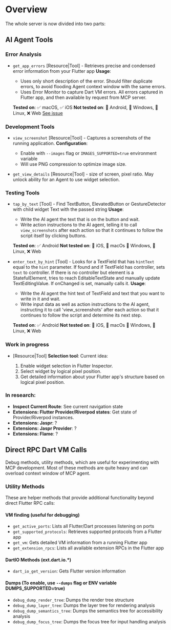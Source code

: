 # Overview

The whole server is now divided into two parts:

## AI Agent Tools

### Error Analysis

- `get_app_errors` [Resource|Tool] - Retrieves precise and condensed error information from your Flutter app
  **Usage**:

  - Uses only short description of the error. Should filter duplicate errors, to avoid flooding Agent context window with the same errors.
  - Uses Error Monitor to capture Dart VM errors. All errors captured in Flutter app, and then available by request from MCP server.

  **Tested on**:
  ✅ macOS, ✅ iOS
  **Not tested on**:
  🚧 Android, 🤔 Windows, 🤔 Linux, ❌ Web
  [See issue](https://github.com/Arenukvern/mcp_flutter/issues/23)

### Development Tools

- `view_screenshot` [Resource|Tool] - Captures a screenshots of the running application.
  **Configuration**:

  - Enable with `--images` flag or `IMAGES_SUPPORTED=true` environment variable
  - Will use PNG compression to optimize image size.
  <!-- - `hot_reload` [Tool] - Performs hot reload of the Flutter application
    **Tested on**:
    ✅ macOS, ✅ iOS, ✅ Android
    **Not tested on**:
    🤔 Windows, 🤔 Linux, ❌ Web
    [See issue](https://github.com/Arenukvern/mcp_flutter/issues/23)

  **Tested on**:
  ✅ macOS, ✅ iOS
  **Not tested on**:
  🚧 Android, 🤔 Windows, 🤔 Linux, ❌ Web
  [See issue](https://github.com/Arenukvern/mcp_flutter/issues/23) -->

- `get_view_details` [Resource|Tool] - size of screen, pixel ratio. May unlock ability for an Agent to use widget selection.

### Testing Tools

- `tap_by_text` [Tool] - Find TextButton, ElevatedButton or GestureDetector with child widget Text with the passed string
  **Usage**:

  - Write the AI agent the text that is on the button and wait.
  - Write action instructions to the AI agent, telling it to call `view_screenshots` after each action so that it continues to follow the script itself by clicking buttons.

  **Tested on**:
  ✅ Android
  **Not tested on**:
  🤔 iOS, 🤔 macOs 🤔 Windows, 🤔 Linux, ❌ Web


- `enter_text_by_hint` [Tool] - Looks for a TextField that has `hintText` equal to the `hint` parameter. If found and if TextField has controller, sets `text` to controller. If there is no controller but element is a StatefulElement, tries to reach EditableTextState and manually update TextEditingValue. If onChanged is set, manually calls it.
  **Usage**:

  - Write the AI agent the hint text of TextField and text that you want to write in it and wait.
  - Write input data as well as action instructions to the AI agent, instructing it to call 'view_screenshots' after each action so that it continues to follow the script and determine its next step.

  **Tested on**:
  ✅ Android
  **Not tested on**:
  🤔 iOS, 🤔 macOs 🤔 Windows, 🤔 Linux, ❌ Web

### Work in progress

- [Resource|Tool] **Selection tool**:
  Current idea:

  1. Enable widget selection in Flutter Inspector.
  2. Select widget by logical pixel position.
  3. Get detailed information about your Flutter app's structure based on logical pixel position.

### In research:

- **Inspect Current Route**: See current navigation state
- **Extensions: Flutter Provider/Riverpod states**: Get state of Provider/Riverpod instances.
- **Extensions: Jaspr**: ?
- **Extensions: Jaspr Provider**: ?
- **Extensions: Flame**: ?

## Direct RPC Dart VM Calls

Debug methods, utility methods, which are useful for experimenting with MCP development. Most of these methods are quite heavy and can overload context window of MCP agent.

### Utility Methods

These are helper methods that provide additional functionality beyond direct Flutter RPC calls:

#### VM finding (useful for debugging)

- `get_active_ports`: Lists all Flutter/Dart processes listening on ports
- `get_supported_protocols`: Retrieves supported protocols from a Flutter app
- `get_vm`: Gets detailed VM information from a running Flutter app
- `get_extension_rpcs`: Lists all available extension RPCs in the Flutter app

#### DartIO Methods (ext.dart.io.\*)

- `dart_io_get_version`: Gets Flutter version information

#### Dumps (To enable, use `--dumps` flag or ENV variable DUMPS_SUPPORTED=true)

- `debug_dump_render_tree`: Dumps the render tree structure
- `debug_dump_layer_tree`: Dumps the layer tree for rendering analysis
- `debug_dump_semantics_tree`: Dumps the semantics tree for accessibility analysis
- `debug_dump_focus_tree`: Dumps the focus tree for input handling analysis
